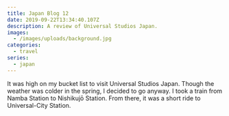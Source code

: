 ```yaml
---
title: Japan Blog 12
date: 2019-09-22T13:34:40.107Z
description: A review of Universal Studios Japan.
images:
  - /images/uploads/background.jpg
categories:
  - travel
series:
  - japan
---
```

It was high on my bucket list to visit Universal Studios Japan. Though the weather was colder in the spring, I decided to go anyway. I took a train from Namba Station to Nishikujō Station. From there, it was a short ride to Universal-City Station.
